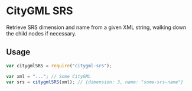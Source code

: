 # CityGML SRS

Retrieve SRS dimension and name from a given XML string, walking down the child nodes if necessary.

## Usage

```javascript
var citygmlSRS = require("citygml-srs");

var xml = "..."; // Some CityGML
var srs = citygmlSRS(xml); // {dimension: 3, name: "some-srs-name"}
```
